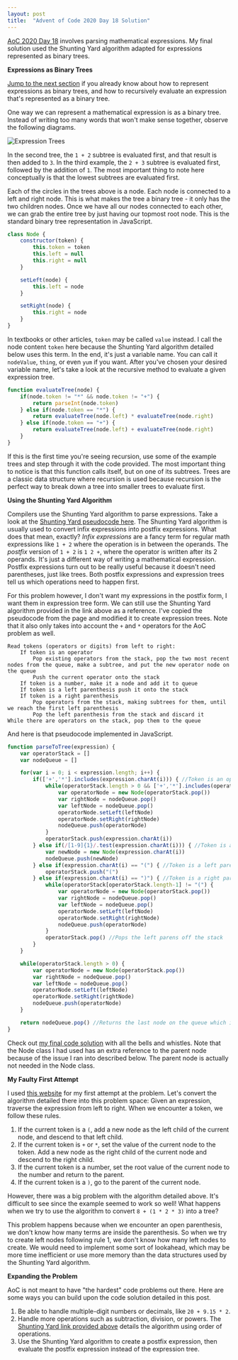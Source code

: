 ```yaml
---
layout: post
title:  "Advent of Code 2020 Day 18 Solution"
---
```


[AoC 2020 Day 18](https://adventofcode.com/2020/day/18) involves parsing mathematical expressions. My final solution used the Shunting Yard algorithm adapted for expressions represented as binary trees.

**Expressions as Binary Trees**

[Jump to the next section](#shunting-yard-algorithm) if you already know about how to represent expressions as binary trees, and how to recursively evaluate an expression that's represented as a binary tree. 

One way we can represent a mathematical expression is as a binary tree. Instead of writing too many words that won't make sense together, observe the following diagrams.

![Expression Trees]({{site.url}}/assets/2020-01-31_expressions.png)

In the second tree, the `1 + 2` subtree is evaluated first, and that result is then added to `3`. In the third example, the `2 + 3` subtree is evaluated first, followed by the addition of `1`. The most important thing to note here conceptually is that the lowest subtrees are evaluated first.

Each of the circles in the trees above is a node. Each node is connected to a left and right node. This is what makes the tree a binary tree - it only has the two children nodes. Once we have all our nodes connected to each other, we can grab the entire tree by just having our topmost root node. This is the standard binary tree representation in JavaScript.

```javascript
class Node {
    constructor(token) {
        this.token = token
        this.left = null
        this.right = null
    }

    setLeft(node) {
        this.left = node
    }

    setRight(node) {
        this.right = node
    }
}
```

In textbooks or other articles, `token` may be called `value` instead. I call the node content `token` here because the Shunting Yard algorithm detailed below uses this term. In the end, it's just a variable name. You can call it `nodeValue`, `thing`, or even `yum` if you want. After you've chosen your desired variable name, let's take a look at the recursive method to evaluate a given expression tree.

```javascript
function evaluateTree(node) {
    if(node.token != "*" && node.token != "+") {
        return parseInt(node.token)
    } else if(node.token == "*") {
        return evaluateTree(node.left) * evaluateTree(node.right)
    } else if(node.token == "+") {
        return evaluateTree(node.left) + evaluateTree(node.right)
    }
}
```

If this is the first time you're seeing recursion, use some of the example trees and step through it with the code provided. The most important thing to notice is that this function calls itself, but on one of its subtrees. Trees are a classic data structure where recursion is used because recursion is the perfect way to break down a tree into smaller trees to evaluate first.

**Using the Shunting Yard Algorithm**
<a name="shunting-yard-algorithm"></a>

Compilers use the Shunting Yard algorithm to parse expressions. Take a look at the [Shunting Yard pseudocode here](https://brilliant.org/wiki/shunting-yard-algorithm/). The Shunting Yard algorithm is usually used to convert infix expressions into postfix expressions. What does that mean, exactly? *Infix expressions* are a fancy term for regular math expressions like `1 + 2` where the operation is in between the operands. The *postfix* version of `1 + 2` is `1 2 +`, where the operator is written after its 2 operands. It's just a different way of writing a mathematical expression. Postfix expressions turn out to be really useful because it doesn't need parentheses, just like trees. Both postfix expressions and expression trees tell us which operations need to happen first.

For this problem however, I don't want my expressions in the postfix form, I want them in expression tree form. We can still use the Shunting Yard algorithm provided in the link above as a reference. I've copied the pseudocode from the page and modified it to create expression trees. Note that it also only takes into account the `+` and `*` operators for the AoC problem as well.

```
Read tokens (operators or digits) from left to right:
    If token is an operator
        Pop existing operators from the stack, pop the two most recent nodes from the queue, make a subtree, and put the new operator node on the queue
        Push the current operator onto the stack
    If token is a number, make it a node and add it to queue
    If token is a left parenthesis push it onto the stack
    If token is a right parenthesis
        Pop operators from the stack, making subtrees for them, until we reach the first left parenthesis
        Pop the left parenthesis from the stack and discard it
While there are operators on the stack, pop them to the queue
```

And here is that pseudocode implemented in JavaScript.

```javascript
function parseToTree(expression) {
    var operatorStack = []
    var nodeQueue = []

    for(var i = 0; i < expression.length; i++) {
        if(['+','*'].includes(expression.charAt(i))) { //Token is an operator
            while(operatorStack.length > 0 && ['+','*'].includes(operatorStack[operatorStack.length-1])) {
                var operatorNode = new Node(operatorStack.pop())
                var rightNode = nodeQueue.pop()
                var leftNode = nodeQueue.pop()
                operatorNode.setLeft(leftNode)
                operatorNode.setRight(rightNode)
                nodeQueue.push(operatorNode)
            }
            operatorStack.push(expression.charAt(i))
        } else if(/[1-9]{1}/.test(expression.charAt(i))) { //Token is a digit
            var newNode = new Node(expression.charAt(i))
            nodeQueue.push(newNode)
        } else if(expression.charAt(i) == "(") { //Token is a left parenthesis
            operatorStack.push("(")
        } else if(expression.charAt(i) == ")") { //Token is a right parenthesis
            while(operatorStack[operatorStack.length-1] != "(") {
                var operatorNode = new Node(operatorStack.pop())
                var rightNode = nodeQueue.pop()
                var leftNode = nodeQueue.pop()
                operatorNode.setLeft(leftNode)
                operatorNode.setRight(rightNode)
                nodeQueue.push(operatorNode)
            }
            operatorStack.pop() //Pops the left parens off the stack
        }
    }

    while(operatorStack.length > 0) {
        var operatorNode = new Node(operatorStack.pop())
        var rightNode = nodeQueue.pop()
        var leftNode = nodeQueue.pop()
        operatorNode.setLeft(leftNode)
        operatorNode.setRight(rightNode)
        nodeQueue.push(operatorNode)
    }

    return nodeQueue.pop() //Returns the last node on the queue which is the root of the tree
}
```

Check out [my final code solution](https://github.com/PBudgie/advent2020/blob/master/18-1-attempt2.js) with all the bells and whistles. Note that the Node class I had used has an extra reference to the parent node because of the issue I ran into described below. The parent node is actually not needed in the Node class.

**My Faulty First Attempt**

I used [this website](http://www.openbookproject.net/books/pythonds/Trees/ParseTree.html) for my first attempt at the problem. Let's convert the algorithm detailed there into this problem space: Given an expression, traverse the expression from left to right. When we encounter a token, we follow these rules.

1. If the current token is a `(`, add a new node as the left child of the current node, and descend to that left child.
2. If the current token is `+` or `*`, set the value of the current node to the token. Add a new node as the right child of the current node and descend to the right child.
3. If the current token is a number, set the root value of the current node to the number and return to the parent.
4. If the current token is a `)`, go to the parent of the current node.

However, there was a big problem with the algorithm detailed above. It's difficult to see since the example seemed to work so well! What happens when we try to use the algorithm to convert `8 + (1 * 2 * 3)` into a tree?

This problem happens because when we encounter an open parenthesis, we don't know how many terms are inside the parenthesis. So when we try to create left nodes following rule 1, we don't know how many left nodes to create. We would need to implement some sort of lookahead, which may be more time inefficient or use more memory than the data structures used by the Shunting Yard algorithm.

**Expanding the Problem**

AoC is not meant to have "the hardest" code problems out there. Here are some ways you can build upon the code solution detailed in this post.

1. Be able to handle multiple-digit numbers or decimals, like `20 + 9.15 * 2`.
2. Handle more operations such as subtraction, division, or powers. The [Shunting Yard link provided above](#shunting-yard-algorithm) details the algorithm using order of operations.
3. Use the Shunting Yard algorithm to create a postfix expression, then evaluate the postfix expression instead of the expression tree.